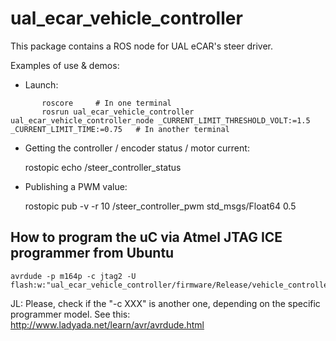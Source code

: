 ual_ecar_vehicle_controller
==================

This package contains a ROS node for UAL eCAR's steer driver.

Examples of use & demos:
  * Launch:
```
       roscore     # In one terminal
       rosrun ual_ecar_vehicle_controller ual_ecar_vehicle_controller_node _CURRENT_LIMIT_THRESHOLD_VOLT:=1.5 _CURRENT_LIMIT_TIME:=0.75   # In another terminal
```

  * Getting the controller / encoder status / motor current:

       rostopic echo /steer_controller_status

  * Publishing a PWM value:

      rostopic pub -v -r 10 /steer_controller_pwm std_msgs/Float64 0.5

## How to program the uC via Atmel JTAG ICE programmer from Ubuntu

	avrdude -p m164p -c jtag2 -U flash:w:"ual_ecar_vehicle_controller/firmware/Release/vehicle_controller_firmware.hex":i
	
JL: Please, check if the "-c XXX" is another one, depending on the specific programmer model. 
See this: http://www.ladyada.net/learn/avr/avrdude.html
